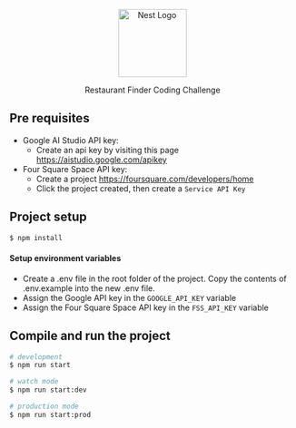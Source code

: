 <p align="center">
  <a href="http://nestjs.com/" target="blank"><img src="https://nestjs.com/img/logo-small.svg" width="120" alt="Nest Logo" /></a>
</p>

[circleci-image]: https://img.shields.io/circleci/build/github/nestjs/nest/master?token=abc123def456
[circleci-url]: https://circleci.com/gh/nestjs/nest

  <p align="center">Restaurant Finder Coding Challenge</p>
    <p align="center">

## Pre requisites

- Google AI Studio API key: 
  - Create an api key by visiting this page https://aistudio.google.com/apikey
- Four Square Space API key: 
  - Create a project https://foursquare.com/developers/home
  - Click the project created, then create a `Service API Key`

## Project setup

```bash
$ npm install
```

#### Setup environment variables

- Create a .env file in the root folder of the project. Copy the contents of .env.example into the new .env file.
- Assign the Google API key in the `GOOGLE_API_KEY` variable
- Assign the Four Square Space API key in the `FSS_API_KEY` variable

## Compile and run the project

```bash
# development
$ npm run start

# watch mode
$ npm run start:dev

# production mode
$ npm run start:prod
```
